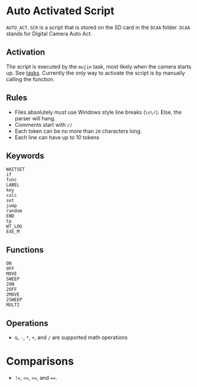 # Auto Activated Script
`AUTO_ACT.SCR` is a script that is stored on the SD card in the `DCAA` folder. `DCAA` stands for Digital Camera Auto Act.

## Activation
The script is executed by the `mujin` task, most likely when the camera starts up. See [tasks](tasks.md).
Currently the only way to activate the script is by manually calling the function.

## Rules
- Files absolutely *must* use Windows style line breaks (`\n\r`). Else, the parser will hang.
- Comments start with `//`
- Each token can be no more than `20` characters long.
- Each line can have up to 10 tokens

## Keywords
```
WAITSET
if
func
LABEL
key
calc
set
jump
random
END
tp
WT_LOG
EXE_M
```

## Functions
```
ON
OFF
MOVE
SWEEP
2ON
2OFF
2MOVE
2SWEEP
MULTI
```

## Operations
- `&`, `-`, `*`, `+`, and `/` are supported math operations

# Comparisons
- `!=`, `<=`, `>=`, and `==`.
